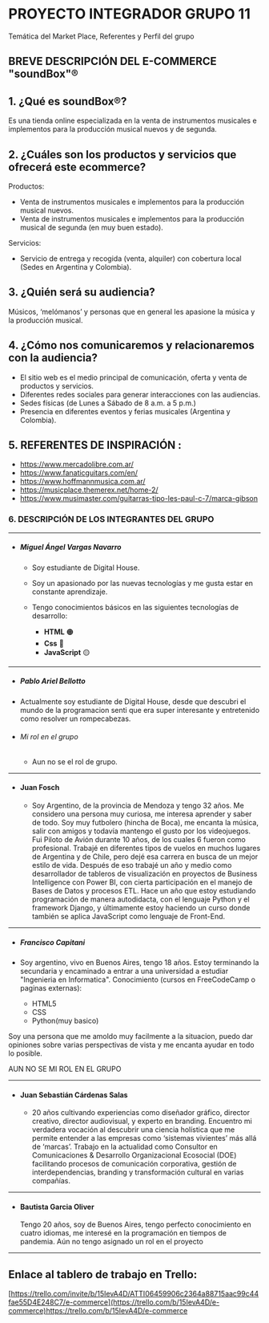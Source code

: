 
# PROYECTO INTEGRADOR GRUPO 11
Temática del Market Place, Referentes y Perfil del grupo

## BREVE DESCRIPCIÓN DEL E-COMMERCE "soundBox"® 

## 1. ¿Qué es soundBox®?

Es una tienda online especializada en la venta de instrumentos musicales e implementos para la producción musical nuevos y de segunda.

## 2. ¿Cuáles son los productos y servicios que ofrecerá este ecommerce?

Productos:

- Venta de instrumentos musicales e implementos para la producción musical nuevos.
- Venta de instrumentos musicales e implementos para la producción musical de segunda (en muy buen estado).

Servicios:
   -	Servicio de entrega y recogida (venta, alquiler) con cobertura local (Sedes en Argentina y Colombia).
      

## 3. ¿Quién será su audiencia?
   Músicos, ‘melómanos’ y personas que en general les apasione la música y la producción musical.

## 4. ¿Cómo nos comunicaremos y relacionaremos con la audiencia?

   -	El sitio web es el medio principal de comunicación, oferta y venta de productos y servicios. 
   -	Diferentes redes sociales para generar interacciones con las audiencias. 
   -	Sedes físicas (de Lunes a Sábado de 8 a.m. a 5 p.m.)
   -	Presencia en diferentes eventos y ferias musicales (Argentina y Colombia).

## 5. REFERENTES DE INSPIRACIÓN :
  - https://www.mercadolibre.com.ar/
  - https://www.fanaticguitars.com/en/
  - https://www.hoffmannmusica.com.ar/
  - https://musicplace.themerex.net/home-2/
  - https://www.musimaster.com/guitarras-tipo-les-paul-c-7/marca-gibson
     
### 6. DESCRIPCIÓN DE LOS INTEGRANTES DEL GRUPO
___________________________________________________________________________________________________________________________________

  - ##### Miguel Ángel Vargas Navarro
    
    - Soy estudiante de Digital House.
    - Soy un apasionado por las nuevas tecnologías y me gusta estar en constante aprendizaje.

    - Tengo conocimientos básicos en las siguientes tecnologías de desarrollo:

      - <b>HTML</b> 🟠
      - <b>Css</b> 🔵
      - <b>JavaScript</b> 🟡 
___________________________________________________________________________________________________________________________________

  - ##### Pablo Ariel Bellotto
    
  - Actualmente soy estudiante de Digital House, desde que descubri el mundo de la programacion senti que era super interesante y entretenido como resolver un rompecabezas.
    
  - ###### Mi rol en el grupo
    
    - Aun no se el rol de grupo.
___________________________________________________________________________________________________________________________________

  - #### Juan Fosch
    
    - Soy Argentino, de la provincia de Mendoza y tengo 32 años. Me considero una persona muy curiosa, me interesa aprender y saber de todo.
Soy muy futbolero (hincha de Boca), me encanta la música, salir con amigos y todavía mantengo el gusto por los videojuegos.
Fui Piloto de Avión durante 10 años, de los cuales 6 fueron como profesional. Trabajé en diferentes tipos de vuelos en muchos lugares de Argentina y de Chile, pero dejé esa carrera en busca de un mejor estilo de vida. 
Después de eso trabajé un año y medio como desarrollador de tableros de visualización en proyectos de Business Intelligence con Power BI, con cierta participación en el manejo de Bases de Datos y procesos ETL.
Hace un año que estoy estudiando programación de manera autodidacta, con el lenguaje Python y el framework Django, y últimamente estoy haciendo un curso donde también se aplica JavaScript como lenguaje de Front-End.

___________________________________________________________________________________________________________________________________

  - ##### Francisco Capitani
  
   - Soy argentino, vivo en Buenos Aires, tengo 18 años. Estoy terminando la secundaria y encaminado a entrar a una universidad a estudiar "Ingenieria en Informatica".
 Conocimiento (cursos en FreeCodeCamp o paginas externas):

     - HTML5
     - CSS
     - Python(muy basico)
     
  Soy una persona que me amoldo muy facilmente a la situacion, puedo dar opiniones sobre varias perspectivas de vista y me encanta ayudar en todo lo posible.
  
   AUN NO SE MI ROL EN EL GRUPO
         
___________________________________________________________________________________________________________________________________

  - #### Juan Sebastián Cárdenas Salas
  
    - 20 años cultivando experiencias como diseñador gráfico, director creativo, director audiovisual, y experto en branding. Encuentro mi verdadera vocación al descubrir una ciencia holística que me permite entender a las empresas como ‘sistemas vivientes’ más allá de ‘marcas’. Trabajo en la actualidad como Consultor en Comunicaciones & Desarrollo Organizacional Ecosocial (DOE) facilitando procesos de comunicación corporativa, gestión de interdependencias, branding y transformación cultural en varias compañías.

___________________________________________________________________________________________________________________________________

  
  - #### Bautista Garcia Oliver

    Tengo 20 años, soy de Buenos Aires, tengo perfecto conocimiento en cuatro idiomas, me interesé en la programación en tiempos de pandemia.
    Aún no tengo asignado un rol en el proyecto
___________________________________________________________________________________________________________________________________

## Enlace al tablero de trabajo en Trello: 
[https://trello.com/invite/b/15IevA4D/ATTI06459906c2364a88715aac99c44fae55D4E248C7/e-commerce](https://trello.com/b/15IevA4D/e-commerce)https://trello.com/b/15IevA4D/e-commerce
